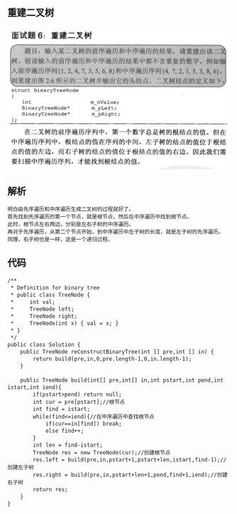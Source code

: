## 重建二叉树

![重建二叉树](./images/question-6.png)

## 解析

    明白由先序遍历和中序遍历生成二叉树的过程就好了。
    首先找到先序遍历的第一个节点，就是根节点，然后在中序遍历中找到根节点。
    此时，根节点左右两边，分别是左右子树的中序遍历。
    再对于先序遍历，从第二个节点开始，到中序遍历中左子树的长度，就是左子树的先序遍历。
    同理，右子树也是一样，这是一个递归过程。
    
## 代码

    /** 
     * Definition for binary tree 
     * public class TreeNode { 
     *     int val; 
     *     TreeNode left; 
     *     TreeNode right; 
     *     TreeNode(int x) { val = x; } 
     * } 
     */  
    public class Solution {  
        public TreeNode reConstructBinaryTree(int [] pre,int [] in) {  
            return build(pre,in,0,pre.length-1,0,in.length-1);          
        }  
          
        public TreeNode build(int[] pre,int[] in,int pstart,int pend,int istart,int iend){  
            if(pstart>pend) return null;          
            int cur = pre[pstart];//根节点  
            int find = istart;  
            while(find<=iend){//在中序遍历中查找根节点  
                if(cur==in[find]) break;  
                else find++;  
            }  
            int len = find-istart;  
            TreeNode res = new TreeNode(cur);//创建根节点  
            res.left = build(pre,in,pstart+1,pstart+len,istart,find-1);//创建左子树  
            res.right = build(pre,in,pstart+len+1,pend,find+1,iend);//创建右子树  
            return res;  
        }  
    }  